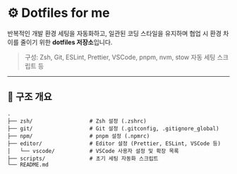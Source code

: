# ⚙️ Dotfiles for me

반복적인 개발 환경 세팅을 자동화하고, 일관된 코딩 스타일을 유지하며 협업 시 환경 차이를 줄이기 위한 **dotfiles 저장소**입니다.

> 구성: Zsh, Git, ESLint, Prettier, VSCode, pnpm, nvm, stow 자동 세팅 스크립트 등

---

## 📁 구조 개요

```text
.
├── zsh/                  # Zsh 설정 (.zshrc)
├── git/                  # Git 설정 (.gitconfig, .gitignore_global)
├── npm/                  # pnpm 설정 (.npmrc)
├── editor/               # Editor 설정 (Prettier, ESLint, VSCode 등)
│   └── vscode/           # VSCode 사용자 설정 및 확장 목록
├── scripts/              # 초기 세팅 자동화 스크립트
└── README.md
